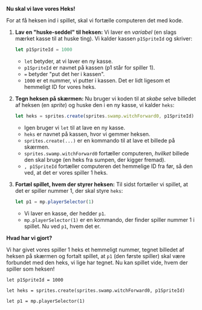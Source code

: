 **Nu skal vi lave vores Heks!**

For at få heksen ind i spillet, skal vi fortælle computeren det med kode.

1.  **Lav en "huske-seddel" til heksen:**
    Vi laver en *variabel* (en slags mærket kasse til at huske ting). Vi kalder kassen `p1SpriteId` og skriver:

    ```javascript
    let p1SpriteId = 1000
    ```

    * `let` betyder, at vi laver en ny kasse.
    * `p1SpriteId` er navnet på kassen (p1 står for spiller 1).
    * `=` betyder "put det her i kassen".
    * `1000` er et nummer, vi putter i kassen. Det er lidt ligesom et hemmeligt ID for vores heks.

2.  **Tegn heksen på skærmen:**
    Nu bruger vi koden til at *skabe* selve billedet af heksen (en *sprite*) og huske den i en ny kasse, vi kalder `heks`:

    ```javascript
    let heks = sprites.create(sprites.swamp.witchForward0, p1SpriteId)
    ```

    * Igen bruger vi `let` til at lave en ny kasse.
    * `heks` er navnet på kassen, hvor vi gemmer heksen.
    * `sprites.create(...)` er en kommando til at lave et billede på skærmen.
    * `sprites.swamp.witchForward0` fortæller computeren, *hvilket* billede den skal bruge (en heks fra sumpen, der kigger fremad).
    * `, p1SpriteId` fortæller computeren det hemmelige ID fra før, så den ved, at det er vores spiller 1 heks.

3.  **Fortæl spillet, hvem der styrer heksen:**
    Til sidst fortæller vi spillet, at det er spiller nummer 1, der skal styre `heks`:

    ```javascript
    let p1 = mp.playerSelector(1)
    ```

    * Vi laver en kasse, der hedder `p1`.
    * `mp.playerSelector(1)` er en kommando, der finder spiller nummer 1 i spillet. Nu ved `p1`, hvem det er.

**Hvad har vi gjort?**

Vi har givet vores spiller 1 heks et hemmeligt nummer, tegnet billedet af heksen på skærmen og fortalt spillet, at `p1` (den første spiller) skal være forbundet med den heks, vi lige har tegnet. Nu kan spillet vide, hvem der spiller som heksen!

```typscript
let p1SpriteId = 1000

let heks = sprites.create(sprites.swamp.witchForward0, p1SpriteId)

let p1 = mp.playerSelector(1)
```
